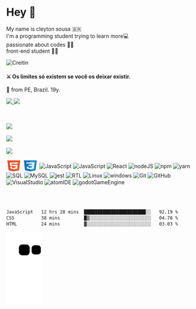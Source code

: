 # Hey 👋

My name is cleyton sousa 🇧🇷 <br>
I'm a programming student trying to learn more💻 <br>
passionate about codes 🧑‍💻<br>
front-end student 🧑‍🎓
<p align="left"> <img src="https://komarev.com/ghpvc/?username=CleytonSousa&label=Profile%20views&color=0e75b6&style=flat" alt="Creitin" /> </p>


#### ⚔️ Os limites só existem se você os deixar existir.

🏡 from PE, Brazil.
 19y.

<div>
  <a href="https://github.com/CleytonSousa">
  <img height="150em" src="https://github-readme-stats.vercel.app/api?username=CleytonSousa&bg_color=30,5d8aa8,28b1ff,cf58c2&title_color=fff&text_color=fff"/>
  <img height="150em" src="https://github-readme-stats.vercel.app/api/top-langs/?username=CleytonSousa&bg_color=30,5d8aa8,28b1ff,cf58c2&title_color=fff&text_color=fff&layout=compact&langs_count=7&theme=tokyonight"/>
</div>
 <br><br>
<p align="flex-start">
  <img src="https://readme-typing-svg.herokuapp.com/?lines=Want+to+talk+to+me?;%E2%86%93+%E2%86%93+%E2%86%93+send+mensage+in+socials;Quer+falar+comigo?;%E2%86%93+%E2%86%93+%E2%86%93+manda+mensagem+nas+redes+abaixo&center=false&width=500&height=50&color=FF0000">
</p>

  <a href="https://instagram.com/cleyton_azuos" target="_blank"><img src="https://img.shields.io/badge/-Instagram-%23E4405F?&logo=instagram&logoColor=white" target="_blank"></a>
 
  <a style="display: inline-block;" href="https://www.linkedin.com/in/cleyton-sousa-3626a11a5/" target="_blank"><img src="https://img.shields.io/badge/-LinkedIn-%230077B5?&logo=linkedin&logoColor=white" target="_blank"></a>
  
<Div>
 <img align="center" alt="HTML5" height="30" width="40" src="https://raw.githubusercontent.com/devicons/devicon/master/icons/html5/html5-original.svg">
    
 <img align="center" alt="CSS3" height="30" width="40" src="https://raw.githubusercontent.com/devicons/devicon/master/icons/css3/css3-original.svg">

 <img align="center" alt="JavaScript" height="30" width="40" src="https://upload.wikimedia.org/wikipedia/commons/9/99/Unofficial_JavaScript_logo_2.svg">
 
 <img align="center" alt="JavaScript" height="30" width="40" src="https://upload.wikimedia.org/wikipedia/commons/4/4c/Typescript_logo_2020.svg">
 
 <img align="center" alt="React" height="30" width="40" src="https://upload.wikimedia.org/wikipedia/commons/4/47/React.svg">
 
 <img align="center" alt="nodeJS" height="30" width="40" src="https://cdn.jsdelivr.net/gh/devicons/devicon/icons/nodejs/nodejs-original.svg">
 
 <img align="center" alt="npm" heigh="30" width="40" src="https://cdn.jsdelivr.net/gh/devicons/devicon/icons/npm/npm-original-wordmark.svg">
 
 <img align="center" alt="yarn" height="30" width="40" src="https://cdn.jsdelivr.net/gh/devicons/devicon/icons/yarn/yarn-original.svg">
 
 <img align="center" alt="SQL" height="30" width="45" src="https://upload.wikimedia.org/wikipedia/commons/thumb/8/87/Sql_data_base_with_logo.png/800px-Sql_data_base_with_logo.png">
 
 <img align="center" alt="MySQL" height="30" width="40" src="https://upload.wikimedia.org/wikipedia/commons/0/0a/MySQL_textlogo.svg">
 
 <img align="center" alt="jest" height="30" width="40" src="https://cdn.freebiesupply.com/logos/large/2x/jest-logo-svg-vector.svg">
 
  <img align="center" alt="RTL" height="35" width="40" src="https://testing-library.com/img/octopus-128x128.png">
 
 <img align="center" alt="Linux" height="30" width="40" src="https://brandslogos.com/wp-content/uploads/images/large/ubuntu-logo.png">
 
 <img align="center" alt="windows" height="30" width="40" src="https://cdn.jsdelivr.net/gh/devicons/devicon/icons/windows8/windows8-original.svg">
  
 <img align="center" alt="Git" height="30" width="40" src="https://upload.wikimedia.org/wikipedia/commons/3/3f/Git_icon.svg">
 
 <img align="center" alt="GitHub" height="30" width="33" src="https://upload.wikimedia.org/wikipedia/commons/4/4a/GitHub_Mark.png">
  
 <img align="center" alt="VisualStudio" height="30" width="40" src="https://upload.wikimedia.org/wikipedia/commons/9/9a/Visual_Studio_Code_1.35_icon.svg">

 <img align="center" alt="atomIDE" height="30" width="40" src="https://upload.wikimedia.org/wikipedia/commons/e/e2/Atom_1.0_icon.png">
 
<img align="center" alt="godotGameEngine" height="30" width="40" src="https://cdn.jsdelivr.net/gh/devicons/devicon/icons/godot/godot-original.svg">
 
 <br><br>

 <!--START_SECTION:waka-->
```text
JavaScript   12 hrs 28 mins  ███████████████████████░░   92.19 % 
CSS          38 mins         █▒░░░░░░░░░░░░░░░░░░░░░░░   04.78 % 
HTML         24 mins         ▓░░░░░░░░░░░░░░░░░░░░░░░░   03.03 % 
```
<!--END_SECTION:waka-->


 
 ![Snake animation](https://github.com/CleytonSousa/CleytonSousa/blob/output/github-contribution-grid-snake.svg)
 

</Div>
